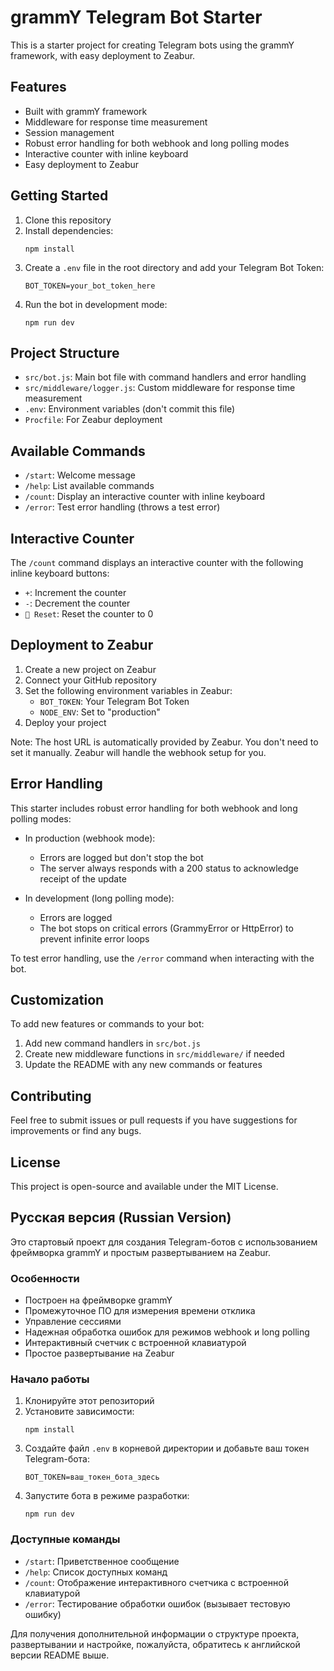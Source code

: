 # grammY Telegram Bot Starter

This is a starter project for creating Telegram bots using the grammY framework, with easy deployment to Zeabur.

## Features

- Built with grammY framework
- Middleware for response time measurement
- Session management
- Robust error handling for both webhook and long polling modes
- Interactive counter with inline keyboard
- Easy deployment to Zeabur

## Getting Started

1. Clone this repository
2. Install dependencies:
   ```
   npm install
   ```
3. Create a `.env` file in the root directory and add your Telegram Bot Token:
   ```
   BOT_TOKEN=your_bot_token_here
   ```
4. Run the bot in development mode:
   ```
   npm run dev
   ```

## Project Structure

- `src/bot.js`: Main bot file with command handlers and error handling
- `src/middleware/logger.js`: Custom middleware for response time measurement
- `.env`: Environment variables (don't commit this file)
- `Procfile`: For Zeabur deployment

## Available Commands

- `/start`: Welcome message
- `/help`: List available commands
- `/count`: Display an interactive counter with inline keyboard
- `/error`: Test error handling (throws a test error)

## Interactive Counter

The `/count` command displays an interactive counter with the following inline keyboard buttons:

- `+`: Increment the counter
- `-`: Decrement the counter
- `🔄 Reset`: Reset the counter to 0

## Deployment to Zeabur

1. Create a new project on Zeabur
2. Connect your GitHub repository
3. Set the following environment variables in Zeabur:
   - `BOT_TOKEN`: Your Telegram Bot Token
   - `NODE_ENV`: Set to "production"
4. Deploy your project

Note: The host URL is automatically provided by Zeabur. You don't need to set it manually. Zeabur will handle the webhook setup for you.

## Error Handling

This starter includes robust error handling for both webhook and long polling modes:

- In production (webhook mode):

  - Errors are logged but don't stop the bot
  - The server always responds with a 200 status to acknowledge receipt of the update

- In development (long polling mode):
  - Errors are logged
  - The bot stops on critical errors (GrammyError or HttpError) to prevent infinite error loops

To test error handling, use the `/error` command when interacting with the bot.

## Customization

To add new features or commands to your bot:

1. Add new command handlers in `src/bot.js`
2. Create new middleware functions in `src/middleware/` if needed
3. Update the README with any new commands or features

## Contributing

Feel free to submit issues or pull requests if you have suggestions for improvements or find any bugs.

## License

This project is open-source and available under the MIT License.

## Русская версия (Russian Version)

Это стартовый проект для создания Telegram-ботов с использованием фреймворка grammY и простым развертыванием на Zeabur.

### Особенности

- Построен на фреймворке grammY
- Промежуточное ПО для измерения времени отклика
- Управление сессиями
- Надежная обработка ошибок для режимов webhook и long polling
- Интерактивный счетчик с встроенной клавиатурой
- Простое развертывание на Zeabur

### Начало работы

1. Клонируйте этот репозиторий
2. Установите зависимости:
   ```
   npm install
   ```
3. Создайте файл `.env` в корневой директории и добавьте ваш токен Telegram-бота:
   ```
   BOT_TOKEN=ваш_токен_бота_здесь
   ```
4. Запустите бота в режиме разработки:
   ```
   npm run dev
   ```

### Доступные команды

- `/start`: Приветственное сообщение
- `/help`: Список доступных команд
- `/count`: Отображение интерактивного счетчика с встроенной клавиатурой
- `/error`: Тестирование обработки ошибок (вызывает тестовую ошибку)

Для получения дополнительной информации о структуре проекта, развертывании и настройке, пожалуйста, обратитесь к английской версии README выше.
